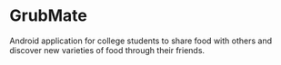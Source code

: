 # GrubMate
Android application for college students to share food with others and discover new varieties of food through their friends.
